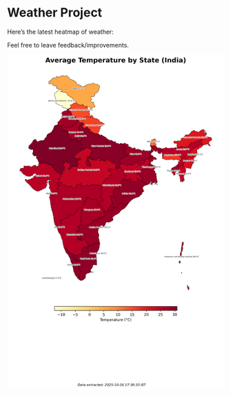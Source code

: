 # Weather Project

Here’s the latest heatmap of weather:

Feel free to leave feedback/improvements.

![India Heatmap](docs/assets/india_heatmap.png?v=FE0D64)
